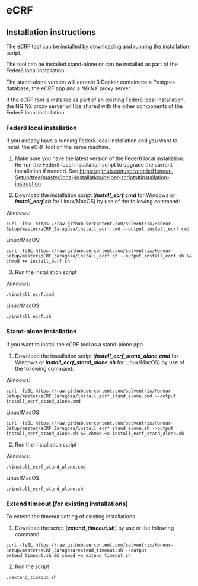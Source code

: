 # eCRF 

## Installation instructions
The eCRF tool can be installed by downloading and running the installation script. 

The tool can be installed stand-alone or can be installed as part of the Feder8 local installation.

The stand-alone version will contain 3 Docker containers: a Postgres database, the eCRF app and a NGINX proxy server.  

If the eCRF tool is installed as part of an existing Feder8 local installation, the NGINX proxy server will be shared with the other components of the Feder8 local installation.

### Feder8 local installation
If you already have a running Feder8 local installation and you want to install the eCRF tool on the same machine.

1. Make sure you have the latest version of the Feder8 local installation. Re-run the Feder8 local installation script to upgrade the current installation if needed.  See https://github.com/solventrix/Honeur-Setup/tree/master/local-installation/helper-scripts#installation-instruction

2. Download the installation script (**_install_ecrf.cmd_** for Windows or **_install_ecrf.sh_** for Linux/MacOS) by use of the following command:

Windows:
```
curl -fsSL https://raw.githubusercontent.com/solventrix/Honeur-Setup/master/eCRF_Zaragosa/install_ecrf.cmd --output install_ecrf.cmd
```
Linux/MacOS:
```
curl -fsSL https://raw.githubusercontent.com/solventrix/Honeur-Setup/master/eCRF_Zaragosa/install_ecrf.sh --output install_ecrf.sh && chmod +x install_ecrf.sh
```
3. Run the installation script

Windows:
```
.\install_ecrf.cmd
```

Linux/MacOS:
```
./install_ecrf.sh
```


### Stand-alone installation
If you want to install the eCRF tool as a stand-alone app.

1. Download the installation script (**_install_ecrf_stand_alone.cmd_** for Windows or **_install_ecrf_stand_alone.sh_** for Linux/MacOS) by use of the following command:

Windows:
```
curl -fsSL https://raw.githubusercontent.com/solventrix/Honeur-Setup/master/eCRF_Zaragosa/install_ecrf_stand_alone.cmd --output install_ecrf_stand_alone.cmd
```
Linux/MacOS:
```
curl -fsSL https://raw.githubusercontent.com/solventrix/Honeur-Setup/master/eCRF_Zaragosa/install_ecrf_stand_alone.sh --output install_ecrf_stand_alone.sh && chmod +x install_ecrf_stand_alone.sh
```
2. Run the installation script

Windows:
```
.\install_ecrf_stand_alone.cmd
```

Linux/MacOS:
```
./install_ecrf_stand_alone.sh
```

### <a id="extend-timeout"></a> Extend timeout (for existing installations)
To extend the timeout setting of existing installations.

1. Download the script (**_extend_timeout.sh_**) by use of the following command:

```
curl -fsSL https://raw.githubusercontent.com/solventrix/Honeur-Setup/master/eCRF_Zaragosa/extend_timeout.sh --output extend_timeout.sh && chmod +x extend_timeout.sh
```
2. Run the script

```
./extend_timeout.sh
```

